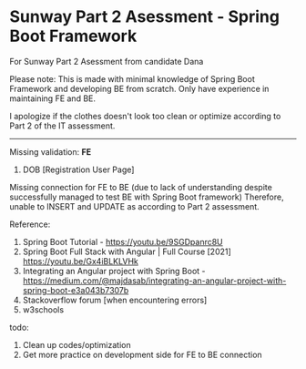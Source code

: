 # Sunway Part 2 Asessment - Spring Boot Framework 
For Sunway Part 2 Asessment from candidate Dana

Please note:
This is made with minimal knowledge of Spring Boot Framework and developing BE from scratch. Only have experience in maintaining FE and BE. 

I apologize if the clothes doesn't look too clean or optimize according to Part 2 of the IT assessment. 
***
Missing validation:
__FE__
1) DOB [Registration User Page]

Missing connection for FE to BE (due to lack of understanding despite successfully managed to test BE with Spring Boot framework)
Therefore, unable to INSERT and UPDATE as according to Part 2 assessment.


Reference:
1) Spring Boot Tutorial - https://youtu.be/9SGDpanrc8U
2) Spring Boot Full Stack with Angular | Full Course [2021]  https://youtu.be/Gx4iBLKLVHk
3) Integrating an Angular project with Spring Boot - https://medium.com/@majdasab/integrating-an-angular-project-with-spring-boot-e3a043b7307b
4) Stackoverflow forum [when encountering errors]
5) w3schools

todo:
1) Clean up codes/optimization
2) Get more practice on development side for FE to BE connection
